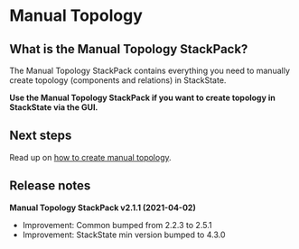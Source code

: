 # Manual Topology

## What is the Manual Topology StackPack?

The Manual Topology StackPack contains everything you need to manually create topology \(components and relations\) in StackState.

**Use the Manual Topology StackPack if you want to create topology in StackState via the GUI.**

## Next steps

Read up on [how to create manual topology](../../configure/topology/how_to_create_manual_topology.md).


## Release notes

**Manual Topology StackPack v2.1.1 (2021-04-02)**

- Improvement: Common bumped from 2.2.3 to 2.5.1
- Improvement: StackState min version bumped to 4.3.0
